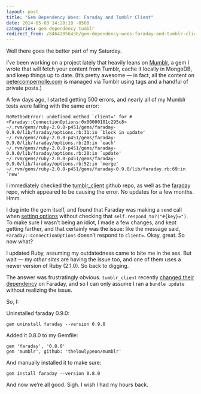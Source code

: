 ```yaml
---
layout: post
title: "Gem Dependency Woes: Faraday and Tumblr Client"
date: 2014-05-03 14:28:18 -0500
categories: gem dependency tumblr
redirect_from: /84642056436/gem-dependency-woes-faraday-and-tumblr-client
---
```


Well there goes the better part of my Saturday.</p>

I’ve been working on a project lately that heavily leans on <a href="http://petercompernolle.com/projects/mumblr">Mumblr</a>, a gem I wrote that will fetch your content from Tumblr, cache it locally in MongoDB, and keep things up to date. (It’s pretty awesome — in fact, all the content on <a href="http://petercompernolle.com">petercompernolle.com</a> is managed via Tumblr using tags and a handful of private posts.)

A few days ago, I started getting 500 errors, and nearly all of my Mumblr tests were failing with the same error:

```
NoMethodError: undefined method `client=' for #<Faraday::ConnectionOptions:0x00000101c295c8>
~/.rvm/gems/ruby-2.0.0-p451/gems/faraday-0.9.0/lib/faraday/options.rb:31:in `block in update'
~/.rvm/gems/ruby-2.0.0-p451/gems/faraday-0.9.0/lib/faraday/options.rb:20:in `each'
~/.rvm/gems/ruby-2.0.0-p451/gems/faraday-0.9.0/lib/faraday/options.rb:20:in `update'
~/.rvm/gems/ruby-2.0.0-p451/gems/faraday-0.9.0/lib/faraday/options.rb:52:in `merge'
~/.rvm/gems/ruby-2.0.0-p451/gems/faraday-0.9.0/lib/faraday.rb:69:in `new'
```

I immediately checked the <a href="https://github.com/tumblr/tumblr_client/">tumblr_client</a> github repo, as well as the <a href="https://github.com/lostisland/faraday">faraday</a> repo, which appeared to be causing the error. No updates for a few months. Hmm.

I dug into the gem itself, and found that Faraday was making a <code>send</code> call when <a href="https://github.com/lostisland/faraday/blob/3dc615a72eae5cec55d2c73dfdd8efea00f2c283/lib/faraday/options.rb#L31">setting options</a> without checking that <code>self.respond_to?("#{key}=")</code>. To make sure I wasn’t being an idiot, I made a few changes, and kept getting farther, and that certainly was the issue: like the message said, <code>Faraday::ConnectionOptions</code> doesn’t respond to <code>client=</code>. Okay, great. So now what?

I updated Ruby, assuming my outdatedness came to bite me in the ass. But wait — my <em>other sites</em> are having the issue too, and one of them uses a newer version of Ruby (2.1.0). So back to digging.

The answer was frustratingly obvious. <code>tumblr_client</code> recently <a href="https://github.com/tumblr/tumblr_client/commit/8b7a0ab493cc9cf0540cc3e9cf45ee1c7504cb73#diff-6057c9b3ad0886d8321a320167c4b927R6">changed their dependency</a> on Faraday, and so I can only assume I ran a <code>bundle update</code> without realizing the issue.

So, I:

Uninstalled faraday 0.9.0:

```
gem uninstall faraday --version 0.9.0
```

Added it 0.8.0 to my Gemfile:

```
gem 'faraday', '0.8.0'
gem 'mumblr', github: 'thelowlypeon/mumblr'
```

And manually installed it to make sure:

```
gem install faraday --version 0.8.0
```

And now we’re all good. Sigh. I wish I had my hours back.
